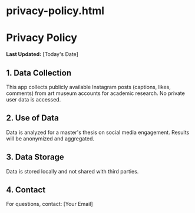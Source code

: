 # privacy-policy.html
<!DOCTYPE html>
<html>
<head>
  <title>Privacy Policy - MuseumSocialResearch</title>
</head>
<body>
  <h1>Privacy Policy</h1>
  <p><strong>Last Updated:</strong> [Today's Date]</p>
  
  <h2>1. Data Collection</h2>
  <p>This app collects publicly available Instagram posts (captions, likes, comments) from art museum accounts for academic research. No private user data is accessed.</p>
  
  <h2>2. Use of Data</h2>
  <p>Data is analyzed for a master's thesis on social media engagement. Results will be anonymized and aggregated.</p>
  
  <h2>3. Data Storage</h2>
  <p>Data is stored locally and not shared with third parties.</p>
  
  <h2>4. Contact</h2>
  <p>For questions, contact: [Your Email]</p>
</body>
</html>
